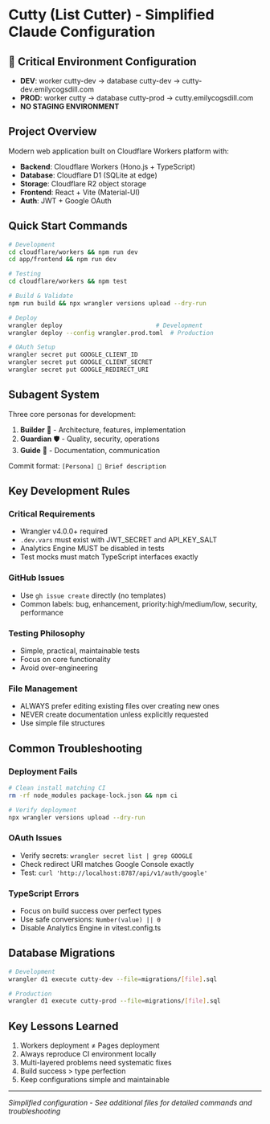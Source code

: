 # Cutty (List Cutter) - Simplified Claude Configuration

## 🚨 Critical Environment Configuration
- **DEV**: worker cutty-dev → database cutty-dev → cutty-dev.emilycogsdill.com
- **PROD**: worker cutty → database cutty-prod → cutty.emilycogsdill.com
- **NO STAGING ENVIRONMENT**

## Project Overview
Modern web application built on Cloudflare Workers platform with:
- **Backend**: Cloudflare Workers (Hono.js + TypeScript)
- **Database**: Cloudflare D1 (SQLite at edge)
- **Storage**: Cloudflare R2 object storage
- **Frontend**: React + Vite (Material-UI)
- **Auth**: JWT + Google OAuth

## Quick Start Commands

```bash
# Development
cd cloudflare/workers && npm run dev
cd app/frontend && npm run dev

# Testing
cd cloudflare/workers && npm test

# Build & Validate
npm run build && npx wrangler versions upload --dry-run

# Deploy
wrangler deploy                          # Development
wrangler deploy --config wrangler.prod.toml  # Production

# OAuth Setup
wrangler secret put GOOGLE_CLIENT_ID
wrangler secret put GOOGLE_CLIENT_SECRET
wrangler secret put GOOGLE_REDIRECT_URI
```

## Subagent System
Three core personas for development:

1. **Builder** 🔨 - Architecture, features, implementation
2. **Guardian** 🛡️ - Quality, security, operations
3. **Guide** 📖 - Documentation, communication

Commit format: `[Persona] 🔸 Brief description`

## Key Development Rules

### Critical Requirements
- Wrangler v4.0.0+ required
- `.dev.vars` must exist with JWT_SECRET and API_KEY_SALT
- Analytics Engine MUST be disabled in tests
- Test mocks must match TypeScript interfaces exactly

### GitHub Issues
- Use `gh issue create` directly (no templates)
- Common labels: bug, enhancement, priority:high/medium/low, security, performance

### Testing Philosophy
- Simple, practical, maintainable tests
- Focus on core functionality
- Avoid over-engineering

### File Management
- ALWAYS prefer editing existing files over creating new ones
- NEVER create documentation unless explicitly requested
- Use simple file structures

## Common Troubleshooting

### Deployment Fails
```bash
# Clean install matching CI
rm -rf node_modules package-lock.json && npm ci

# Verify deployment
npx wrangler versions upload --dry-run
```

### OAuth Issues
- Verify secrets: `wrangler secret list | grep GOOGLE`
- Check redirect URI matches Google Console exactly
- Test: `curl 'http://localhost:8787/api/v1/auth/google'`

### TypeScript Errors
- Focus on build success over perfect types
- Use safe conversions: `Number(value) || 0`
- Disable Analytics Engine in vitest.config.ts

## Database Migrations
```bash
# Development
wrangler d1 execute cutty-dev --file=migrations/[file].sql

# Production
wrangler d1 execute cutty-prod --file=migrations/[file].sql
```

## Key Lessons Learned
1. Workers deployment ≠ Pages deployment
2. Always reproduce CI environment locally
3. Multi-layered problems need systematic fixes
4. Build success > type perfection
5. Keep configurations simple and maintainable

---
*Simplified configuration - See additional files for detailed commands and troubleshooting*
